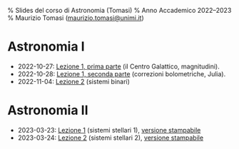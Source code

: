 % Slides del corso di Astronomia (Tomasi)
% Anno Accademico 2022–2023
% Maurizio Tomasi ([maurizio.tomasi@unimi.it](mailto:maurizio.tomasi@unimi.it))

# Astronomia I

- 2022-10-27: [Lezione 1, prima parte](tomasi-astro1-lezione-01a.html) (il Centro Galattico, magnitudini).
- 2022-10-28: [Lezione 1, seconda parte](tomasi-astro1-lezione-01b.html) (correzioni bolometriche, Julia).
- 2022-11-04: [Lezione 2](tomasi-astro1-lezione-02.html) (sistemi binari)

# Astronomia II

- 2023-03-23: [Lezione 1](tomasi-astro2-lezione-01.html) (sistemi stellari 1), [versione stampabile](tomasi-astro2-lezione-01.html?print-pdf)
- 2023-03-24: [Lezione 2](tomasi-astro2-lezione-02.html) (sistemi stellari 2), [versione stampabile](tomasi-astro2-lezione-02.html?print-pdf)
<!--
- 2023-03-30: [Lezione 3](tomasi-astro2-lezione-03.html) (mezzo interstellare 1), [versione stampabile](tomasi-astro2-lezione-03.html?print-pdf)
- 2023-03-31: [Lezione 4](tomasi-astro2-lezione-04.html) (mezzo interstellare 2), [versione stampabile](tomasi-astro2-lezione-04.html?print-pdf)
- 2023-04-13: [Lezione 5](tomasi-astro2-lezione-05.html) (mezzo interstellare 3), [versione stampabile](tomasi-astro2-lezione-05.html?print-pdf)
- 2023-04-14: [Lezione 6](tomasi-astro2-lezione-06.html) (mezzo interstellare 4), [versione stampabile](tomasi-astro2-lezione-06.html?print-pdf)
- 2023-04-20: [Lezione 7](tomasi-astro2-lezione-07.html) (mezzo interstellare 4), [versione stampabile](tomasi-astro2-lezione-07.html?print-pdf)
- 2023-04-21: [Come preparare un testo scientifico](tomasi-astro2-scrittura-scientifica.html)
-->
